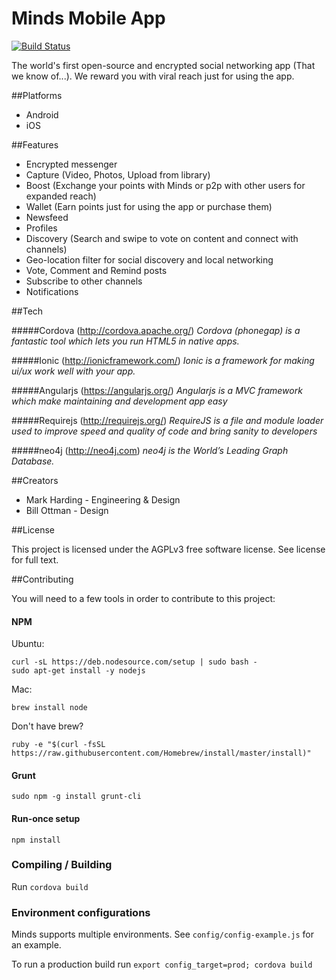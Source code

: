 Minds Mobile App
======

[![Build Status](https://magnum.travis-ci.com/Minds/mobile.svg?token=vHzWaxguqXbJqkudCFTn&branch=master)](https://magnum.travis-ci.com/Minds/mobile)

The world's first open-source and encrypted social networking app (That we know of...). We reward you with viral reach just for using the app.

##Platforms
- Android
- iOS


##Features

- Encrypted messenger
- Capture (Video, Photos, Upload from library)
- Boost (Exchange your points with Minds or p2p with other users for expanded reach) 
- Wallet (Earn points just for using the app or purchase them)
- Newsfeed 
- Profiles
- Discovery (Search and swipe to vote on content and connect with channels)
- Geo-location filter for social discovery and local networking
- Vote, Comment and Remind posts
- Subscribe to other channels
- Notifications

##Tech

#####Cordova (http://cordova.apache.org/)
_Cordova (phonegap) is a fantastic tool which lets you run HTML5 in native apps._

#####Ionic (http://ionicframework.com/)
_Ionic is a framework for making ui/ux work well with your app._

#####Angularjs (https://angularjs.org/)
_Angularjs is a MVC framework which make maintaining and development app easy_

#####Requirejs (http://requirejs.org/)
_RequireJS is a file and module loader used to improve speed and quality of code and bring sanity to developers_

#####neo4j (http://neo4j.com)
_neo4j is the World’s Leading Graph Database._

##Creators

- Mark Harding - Engineering & Design 
- Bill Ottman - Design

##License

This project is licensed under the AGPLv3 free software license. See license for full text. 

##Contributing

You will need to a few tools in order to contribute to this project:

#### NPM

Ubuntu:
```
curl -sL https://deb.nodesource.com/setup | sudo bash -
sudo apt-get install -y nodejs
```

Mac:
```
brew install node
```
Don't have brew?
```
ruby -e "$(curl -fsSL https://raw.githubusercontent.com/Homebrew/install/master/install)"
```

#### Grunt
```
sudo npm -g install grunt-cli
```

#### Run-once setup

```
npm install
```

### Compiling / Building

Run `cordova build`

### Environment configurations

Minds supports multiple environments. See `config/config-example.js` for an example. 

To run a production build run `export config_target=prod; cordova build`
